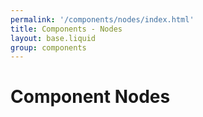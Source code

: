 ```yaml
---
permalink: '/components/nodes/index.html'
title: Components - Nodes
layout: base.liquid
group: components
---
```


# Component Nodes

